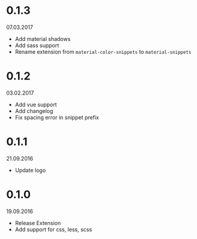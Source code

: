 # 0.1.3
07.03.2017
- Add material shadows
- Add sass support
- Rename extension from `material-color-snippets` to `material-snippets`

# 0.1.2 
03.02.2017
- Add vue support
- Add changelog
- Fix spacing error in snippet prefix

# 0.1.1
21.09.2016
- Update logo

# 0.1.0
19.09.2016
- Release Extension
- Add support for css, less, scss
